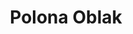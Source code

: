 ---
SICRIS: Assoc. Prof. Polona Oblak, PhD
draft: false
fixName: polona_oblak
lab: Laboratory for Mathematical Methods in Computer and Information Science
labPos: Laboratory Member
location: R2.09 - Kabinet
mailInfo: polona.oblak@fri.uni-lj.si
officeHours: null
profName: Assoc. Prof. Polona Oblak, PhD
profTitle: Associate Professor
telephoneInfo: null
title: Polona Oblak
---